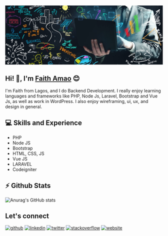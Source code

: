 ![Backend Developer](https://github.com/faithhub/faithhub/blob/main/faithhub-github-banner.jpg)
## Hi! 👋, I'm  [Faith Amao](https://amaofaith.com/) :blush:
I'm Faith from Lagos, and I do Backend Development. I really enjoy learning languages and frameworks like PHP, Node Js, Laravel, Bootstrap and Vue Js, as well as work in WordPress. I also enjoy wireframing, ui, ux, and design in general.
## :computer: Skills and Experience
* PHP
* Node JS
* Bootstrap
* HTML, CSS, JS
* Vue JS
* LARAVEL
* Codeigniter
## :zap: Github Stats
![Anurag's GitHub stats](https://github-readme-stats.vercel.app/api?username=faithhub&show_icons=true&theme=dark)
## Let's connect


[1]: http://www.twitter.com/carlsednaoui
[1.2]: http://i.imgur.com/wWzX9uB.png (twitter icon without padding)
[<img src='https://cdn.jsdelivr.net/npm/simple-icons@3.0.1/icons/github.svg' alt='github' height='40'>](https://github.com/faithhub)  [<img src='https://cdn.jsdelivr.net/npm/simple-icons@3.0.1/icons/linkedin.svg' alt='linkedin' height='40'>](https://www.linkedin.com/in/faith-amao-25b304151/)  [<img src='https://cdn.jsdelivr.net/npm/simple-icons@3.0.1/icons/twitter.svg' alt='twitter' height='40'>](https://twitter.com/Faith_Oluwadara)  [<img src='https://cdn.jsdelivr.net/npm/simple-icons@3.0.1/icons/stackoverflow.svg' alt='stackoverflow' height='40'>](https://stackoverflow.com/users/14506738)  [<img src='https://cdn.jsdelivr.net/npm/simple-icons@3.0.1/icons/icloud.svg' alt='website' height='40'>](https://amaofaith.com/)  
